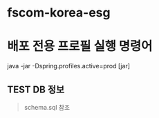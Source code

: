 # fscom-korea-esg

# 배포 전용 프로필 실행 명령어
java -jar -Dspring.profiles.active=prod [jar]

## TEST DB 정보
> schema.sql 참조
